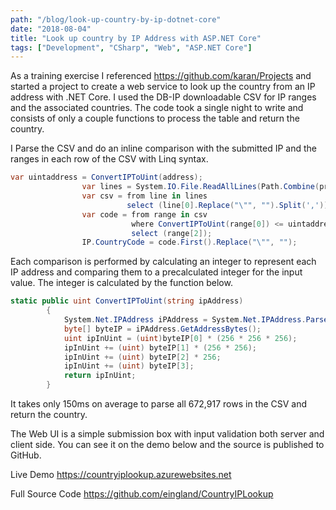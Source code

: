 ```yaml
---
path: "/blog/look-up-country-by-ip-dotnet-core"
date: "2018-08-04"
title: "Look up country by IP Address with ASP.NET Core"
tags: ["Development", "CSharp", "Web", "ASP.NET Core"]
---
```


As a training exercise I referenced https://github.com/karan/Projects and started a project to create a web service to look up the country from an IP address with .NET Core. I used the DB-IP downloadable CSV for IP ranges and the associated countries. The code took a single night to write and consists of only a couple functions to process the table and return the country.

I Parse the CSV and do an inline comparison with the submitted IP and the ranges in each row of the CSV with Linq syntax.
```csharp
var uintaddress = ConvertIPToUint(address);
                var lines = System.IO.File.ReadAllLines(Path.Combine(projectRootFolder, "wwwroot/assets/dbip-country-2018-07.csv")).Select(a => a.Split(';'));
                var csv = from line in lines
                          select (line[0].Replace("\"", "").Split(',')).ToArray();
                var code = from range in csv
                           where ConvertIPToUint(range[0]) <= uintaddress && ConvertIPToUint(range[1]) >= uintaddress
                           select (range[2]);
                IP.CountryCode = code.First().Replace("\"", "");
```

Each comparison is performed by calculating an integer to represent each IP address and comparing them to a precalculated integer for the input value. The integer is calculated by the function below.
```csharp
static public uint ConvertIPToUint(string ipAddress)
        {
            System.Net.IPAddress iPAddress = System.Net.IPAddress.Parse(ipAddress);
            byte[] byteIP = iPAddress.GetAddressBytes();
            uint ipInUint = (uint)byteIP[0] * (256 * 256 * 256);
            ipInUint += (uint) byteIP[1] * (256 * 256);
            ipInUint += (uint) byteIP[2] * 256;
            ipInUint += (uint) byteIP[3];
            return ipInUint;
        }
```
It takes only 150ms on average to parse all 672,917 rows in the CSV and return the country.

The Web UI is a simple submission box with input validation both server and client side. You can see it on the demo below and the source is published to GitHub.

Live Demo
https://countryiplookup.azurewebsites.net

Full Source Code
https://github.com/eingland/CountryIPLookup